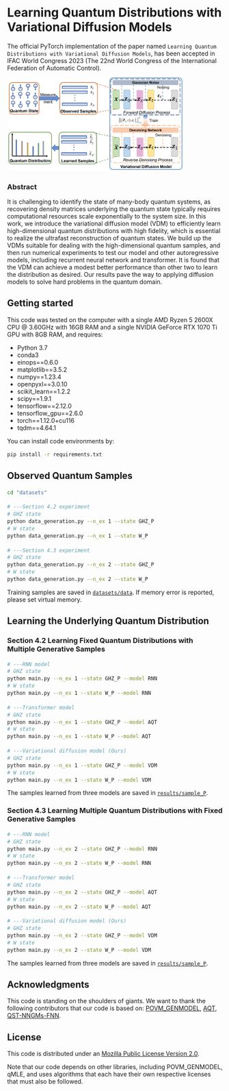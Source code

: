 # **Learning Quantum Distributions with Variational Diffusion Models**

The official PyTorch implementation of the paper named `Learning Quantum Distributions with Variational Diffusion Models`, has been accepted in IFAC World Congress 2023 (The 22nd World Congress of the International Federation of Automatic Control).

<img title="" src="VDM.png" alt="loading-ag-145" style="zoom:40%;" data-align="center">

### **Abstract**

It is challenging to identify the state of many-body quantum systems, as recovering density matrices underlying the quantum state typically requires computational resources scale exponentially to the system size. In this work, we introduce the variational diffusion model (VDM) to efficiently learn high-dimensional quantum distributions with high fidelity, which is essential to realize the ultrafast reconstruction of quantum states. We build up the VDMs suitable for dealing with the high-dimensional quantum samples, and then run numerical experiments to test our model and other autoregressive models, including recurrent neural network and transformer. It is found that the VDM can achieve a modest better performance than other two to learn the distribution as desired. Our results pave the way to applying diffusion models to solve hard problems in the quantum domain.

## Getting started

This code was tested on the computer with a single AMD Ryzen 5 2600X CPU @ 3.60GHz with 16GB RAM and a single NVIDIA GeForce RTX 1070 Ti GPU with 8GB RAM, and requires:

- Python 3.7
- conda3
- einops==0.6.0
- matplotlib==3.5.2
- numpy==1.23.4
- openpyxl==3.0.10
- scikit_learn==1.2.2
- scipy==1.9.1
- tensorflow==2.12.0
- tensorflow_gpu==2.6.0
- torch==1.12.0+cu116
- tqdm==4.64.1

You can install code environments by:

```bash
pip install -r requirements.txt
```

## Observed Quantum Samples

```bash
cd "datasets"

# ---Section 4.2 experiment
# GHZ state
python data_generation.py --n_ex 1 --state GHZ_P
# W state
python data_generation.py --n_ex 1 --state W_P

# ---Section 4.3 experiment
# GHZ state
python data_generation.py --n_ex 2 --state GHZ_P
# W state
python data_generation.py --n_ex 2 --state W_P
```

Training samples are saved in [`datasets/data`](datasets/data).
If memory error is reported, please set virtual memory.

## Learning the Underlying Quantum Distribution

### Section 4.2 Learning Fixed Quantum Distributions with Multiple Generative Samples

```bash
# ---RNN model
# GHZ state
python main.py --n_ex 1 --state GHZ_P --model RNN
# W state
python main.py --n_ex 1 --state W_P --model RNN

# ---Transformer model
# GHZ state
python main.py --n_ex 1 --state GHZ_P --model AQT
# W state
python main.py --n_ex 1 --state W_P --model AQT

# ---Variational diffusion model (Ours)
# GHZ state
python main.py --n_ex 1 --state GHZ_P --model VDM
# W state
python main.py --n_ex 1 --state W_P --model VDM
```

The samples learned from three models are saved in [`results/sample_P`](results/sample_P).

### Section 4.3 Learning Multiple Quantum Distributions with Fixed Generative Samples

```bash
# ---RNN model
# GHZ state
python main.py --n_ex 2 --state GHZ_P --model RNN
# W state
python main.py --n_ex 2 --state W_P --model RNN

# ---Transformer model
# GHZ state
python main.py --n_ex 2 --state GHZ_P --model AQT
# W state
python main.py --n_ex 2 --state W_P --model AQT

# ---Variational diffusion model (Ours)
# GHZ state
python main.py --n_ex 2 --state GHZ_P --model VDM
# W state
python main.py --n_ex 2 --state W_P --model VDM
```

The samples learned from three models are saved in [`results/sample_P`](results/sample_P).

## **Acknowledgments**

This code is standing on the shoulders of giants. We want to thank the following contributors that our code is based on: [POVM_GENMODEL](https://github.com/carrasqu/POVM_GENMODEL), [AQT](https://github.com/KimGroup/AQT), [QST-NNGMs-FNN](https://github.com/foxwy/QST-NNGMs-FNN).

## **License**

This code is distributed under an [Mozilla Public License Version 2.0](LICENSE).

Note that our code depends on other libraries, including POVM_GENMODEL, qMLE, and uses algorithms that each have their own respective licenses that must also be followed.
